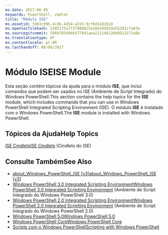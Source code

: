 ```yaml
---
ms.date: 2017-06-05
keywords: PowerShell, cmdlet
title: "Módulo ISE"
ms.assetid: fd03c995-4cdb-4d14-a315-9cfbd1e81b10
ms.openlocfilehash: 5305175a7f2f900825a204105818e55381cfa93e
ms.sourcegitcommit: 598b7835046577841aea2211d613bb8513271a8b
ms.translationtype: HT
ms.contentlocale: pt-BR
ms.lasthandoff: 06/08/2017
---
```

# <a name="ise-module"></a><span data-ttu-id="8fd97-103">Módulo ISE</span><span class="sxs-lookup"><span data-stu-id="8fd97-103">ISE Module</span></span>
<span data-ttu-id="8fd97-104">Esta seção contém tópicos da ajuda para o módulo **ISE**, que inclui comandos que podem ser usados no ISE (Ambiente de Script Integrado) do Windows PowerShell.</span><span class="sxs-lookup"><span data-stu-id="8fd97-104">This section contains the help topics for the **ISE** module, which includes commands that you can use in Windows PowerShell Integrated Scripting Environment (ISE).</span></span> <span data-ttu-id="8fd97-105">O módulo **ISE** é instalado com o Windows PowerShell.</span><span class="sxs-lookup"><span data-stu-id="8fd97-105">The **ISE** module is installed with Windows PowerShell.</span></span>

## <a name="help-topics"></a><span data-ttu-id="8fd97-106">Tópicos da Ajuda</span><span class="sxs-lookup"><span data-stu-id="8fd97-106">Help Topics</span></span>
[<span data-ttu-id="8fd97-107">ISE Cmdlets</span><span class="sxs-lookup"><span data-stu-id="8fd97-107">ISE Cmdlets</span></span>](http://go.microsoft.com/fwlink/?LinkID=254686) (Cmdlets do ISE)

## <a name="see-also"></a><span data-ttu-id="8fd97-108">Consulte Também</span><span class="sxs-lookup"><span data-stu-id="8fd97-108">See Also</span></span>
- [<span data-ttu-id="8fd97-109">about_Windows_PowerShell_ISE [v3]</span><span class="sxs-lookup"><span data-stu-id="8fd97-109">about_Windows_PowerShell_ISE [v3]</span></span>](https://technet.microsoft.com/en-us/library/dfa54d47-60c6-4fff-8197-c747e8d411bb)
- [<span data-ttu-id="8fd97-110">Windows PowerShell 3.0 Integrated Scripting Environment</span><span class="sxs-lookup"><span data-stu-id="8fd97-110">Windows PowerShell 3.0 Integrated Scripting Environment</span></span>](http://go.microsoft.com/fwlink/?LinkId=254681) (Ambiente de Script Integrado do Windows PowerShell 3.0)
- [<span data-ttu-id="8fd97-111">Windows PowerShell 2.0 Integrated Scripting Environment</span><span class="sxs-lookup"><span data-stu-id="8fd97-111">Windows PowerShell 2.0 Integrated Scripting Environment</span></span>](http://go.microsoft.com/fwlink/?LinkID=238569) (Ambiente de Script Integrado do Windows PowerShell 2.0)
- [<span data-ttu-id="8fd97-112">Windows PowerShell 5.0</span><span class="sxs-lookup"><span data-stu-id="8fd97-112">Windows PowerShell 5.0</span></span>](../core-modules/Windows-PowerShell-5.0.md)
- [<span data-ttu-id="8fd97-113">Windows PowerShell Core</span><span class="sxs-lookup"><span data-stu-id="8fd97-113">Windows PowerShell Core</span></span>](https://technet.microsoft.com/en-us/library/4b75f1e4-f327-48f3-92ab-bf5435094d41)
- [<span data-ttu-id="8fd97-114">Scripts com o Windows PowerShell</span><span class="sxs-lookup"><span data-stu-id="8fd97-114">Scripting with Windows PowerShell</span></span>](../../getting-started/fundamental/Scripting-with-Windows-PowerShell.md)

